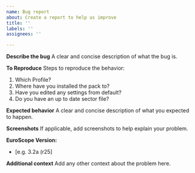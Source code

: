 ```yaml
---
name: Bug report
about: Create a report to help us improve
title: ''
labels: ''
assignees: ''

---
```


**Describe the bug**
A clear and concise description of what the bug is.

**To Reproduce**
Steps to reproduce the behavior:
1. Which Profile?
2. Where have you installed the pack to?
3. Have you edited any settings from default?
4. Do you have an up to date sector file?

**Expected behavior**
A clear and concise description of what you expected to happen.

**Screenshots**
If applicable, add screenshots to help explain your problem.

**EuroScope Version:**
 - [e.g. 3.2a (r25]

**Additional context**
Add any other context about the problem here.
